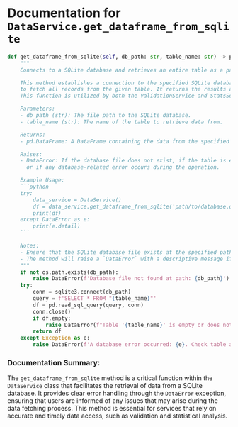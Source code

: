 # Documentation for `DataService.get_dataframe_from_sqlite`

```python
def get_dataframe_from_sqlite(self, db_path: str, table_name: str) -> pd.DataFrame:
    """
    Connects to a SQLite database and retrieves an entire table as a pandas DataFrame.

    This method establishes a connection to the specified SQLite database and executes a SQL query 
    to fetch all records from the given table. It returns the results as a pandas DataFrame. 
    This function is utilized by both the ValidationService and StatsService.

    Parameters:
    - db_path (str): The file path to the SQLite database.
    - table_name (str): The name of the table to retrieve data from.

    Returns:
    - pd.DataFrame: A DataFrame containing the data from the specified table.

    Raises:
    - DataError: If the database file does not exist, if the table is empty or does not exist, 
      or if any database-related error occurs during the operation.

    Example Usage:
    ```python
    try:
        data_service = DataService()
        df = data_service.get_dataframe_from_sqlite('path/to/database.db', 'my_table')
        print(df)
    except DataError as e:
        print(e.detail)
    ```

    Notes:
    - Ensure that the SQLite database file exists at the specified path before calling this method.
    - The method will raise a `DataError` with a descriptive message if any issues arise during execution.
    """
    if not os.path.exists(db_path):
        raise DataError(f'Database file not found at path: {db_path}')
    try:
        conn = sqlite3.connect(db_path)
        query = f'SELECT * FROM "{table_name}"'
        df = pd.read_sql_query(query, conn)
        conn.close()
        if df.empty:
            raise DataError(f"Table '{table_name}' is empty or does not exist.")
        return df
    except Exception as e:
        raise DataError(f'A database error occurred: {e}. Check table and database path.')
```

### Documentation Summary:
The `get_dataframe_from_sqlite` method is a critical function within the `DataService` class that facilitates the retrieval of data from a SQLite database. It provides clear error handling through the `DataError` exception, ensuring that users are informed of any issues that may arise during the data fetching process. This method is essential for services that rely on accurate and timely data access, such as validation and statistical analysis.